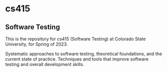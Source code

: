 # cs415

## Software Testing

This is the repository for cs415 (Software Testing) at Colorado State University, for Spring of 2023.

Systematic approaches to software testing, theoretical foundations, and the current state of practice. Techniques and tools that improve software testing and overall development skills.